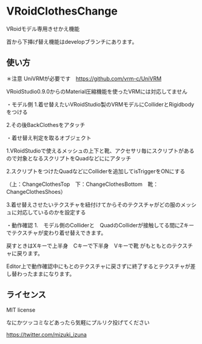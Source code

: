 # VRoidClothesChange
VRoidモデル専用きせかえ機能

首から下挿げ替え機能はdevelopブランチにあります。

## 使い方
＊注意
UniVRMが必要です　https://github.com/vrm-c/UniVRM

VRoidStudio0.9.0からのMaterial圧縮機能を使ったVRMには対応してません

・モデル側
1.着せ替えたいVRoidStudio製のVRMモデルにColliderとRigidbodyをつける

2.その後BackClothesをアタッチ

・着せ替え判定を取るオブジェクト

1.VRoidStudioで使えるメッシュの上下と靴、アクセサリ毎にスクリプトがあるので対象となるスクリプトをQuadなどににアタッチ

2.スクリプトをつけたQuadなどにColliderを追加してisTriggerをONにする

（上：ChangeClothesTop　下：ChangeClothesBottom　靴：ChangeClothesShoes）

3.着せ替えさせたいテクスチャを紐付けてからそのテクスチャがどの服のメッシュに対応しているのかを設定する


・動作確認
1.　モデル側のColliderと　QuadのColliderが接触してる間にZキーでテクスチャが変わり着せ替えできます。

戻すときはXキーで上半身　Cキーで下半身　Vキーで靴 がもともとのテクスチャに戻ります。

Editor上で動作確認中にもとのテクスチャに戻さずに終了するとテクスチャが差し替わったままになります。



## ライセンス
MIT license


なにかツッコミなどあったら気軽にプルリク投げてください

https://twitter.com/mizuki_izuna
